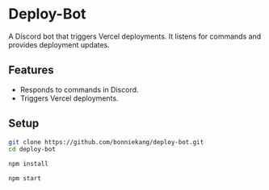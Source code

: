 # Deploy-Bot
A Discord bot that triggers Vercel deployments. It listens for commands and provides deployment updates.

## Features
- Responds to commands in Discord.
- Triggers Vercel deployments.

## Setup
   ```bash
   git clone https://github.com/bonniekang/deploy-bot.git
   cd deploy-bot

   npm install

   npm start
   ```
